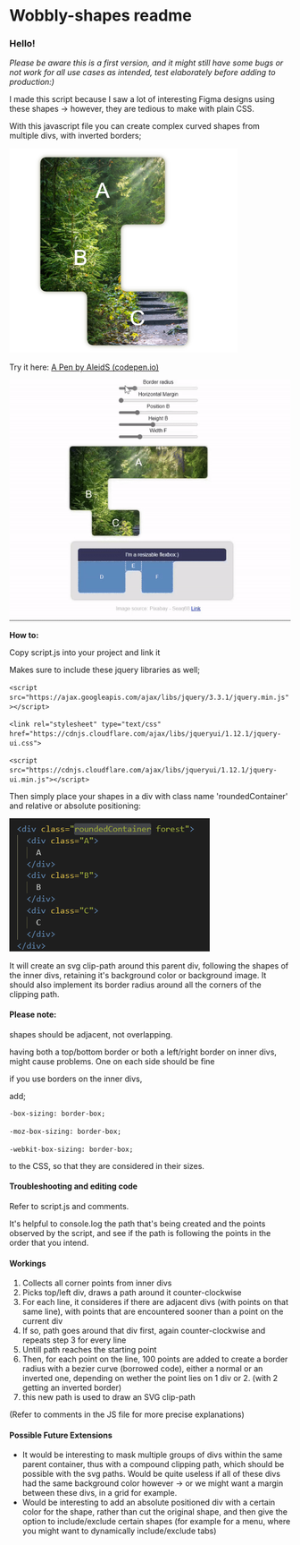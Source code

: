 # Wobbly-shapes readme

### Hello!

*Please be aware this is a first version, and it might still have some bugs or not work for all use cases as intended, test elaborately before adding to production:)*

I made this script because I saw a lot of interesting Figma designs using these shapes -> however, they are tedious to make with plain CSS.

With this javascript file you can create complex curved shapes from multiple divs, with inverted borders;

![1717678069631](image/README/1717678069631.png)

Try it here: [A Pen by AleidS (codepen.io)](https://codepen.io/aleids/pen/MWdoVee)

![1717682200816](image/README/1717682200816.gif)

**How to:** 

Copy script.js into your project and link it

Makes sure to include these jquery libraries as well;

`<script src="https://ajax.googleapis.com/ajax/libs/jquery/3.3.1/jquery.min.js"></script>`

`<link rel="stylesheet" type="text/css" href="https://cdnjs.cloudflare.com/ajax/libs/jqueryui/1.12.1/jquery-ui.css">`

 `<script src="https://cdnjs.cloudflare.com/ajax/libs/jqueryui/1.12.1/jquery-ui.min.js"></script>`

Then simply place your shapes in a div with class name 'roundedContainer' and relative or absolute positioning:

![1717678111306](image/README/1717678111306.png)

It will create an svg clip-path around this parent div, following the shapes of the inner divs, retaining it's background color or background image. It should also implement its border radius around all the corners of the clipping path.

#### Please note:

shapes should be adjacent, not overlapping.

having both a top/bottom border or both a left/right border on inner divs, might cause problems. One on each side should be fine

if you use borders on the inner divs,

add;

    -box-sizing: border-box;

    -moz-box-sizing: border-box;

    -webkit-box-sizing: border-box;

to the CSS, so that they are considered in their sizes. 

#### Troubleshooting and editing code

Refer to script.js and comments. 

It's helpful to console.log the path that's being created and the points observed by the script, and see if the path is following the points in the order that you intend. 

#### Workings

1. Collects all corner points from inner divs
2. Picks top/left div, draws a path around it counter-clockwise
3. For each line, it consideres if there are adjacent divs (with points on that same line), with points that are encountered sooner than a point on the current div
4. If so, path goes around that div first, again counter-clockwise and repeats step 3 for every line
5. Untill path reaches the starting point
6. Then, for each point on the line, 100 points are added to create a border radius with a bezier curve (borrowed code), either a normal or an inverted one, depending on wether the point lies on 1 div or 2. (with 2 getting an inverted border)
7. this new path is used to draw an SVG clip-path

(Refer to comments in the JS file for more precise explanations)

#### Possible Future Extensions

* It would be interesting to mask multiple groups of divs within the same parent container, thus with a compound clipping path, which should be possible with the svg paths. Would be quite useless if all of these divs had the same background color however -> or we might want a margin between these divs, in a grid for example.
* Would be interesting to add an absolute positioned div with a certain color for the shape, rather than cut the original shape, and then give the option to include/exclude certain shapes (for example for a menu, where you might want to dynamically include/exclude tabs)
